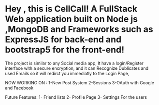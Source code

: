# Hey , this is CellCall! A FullStack Web application built on Node js ,MongoDB and Frameworks such as ExpressJS for back-end and bootstrap5 for the front-end!

The project is similar to any Social media app, It have a login/Register interface with a secure encryption,
and it can Recognize Dublicates and used Emails so it will redirct you immediatly to the Login Page, 

NOW WORKING ON :
1-New Post System 
2-Sessions 
3-OAuth with Google and Facebook

Future Features:
1- Friend lists 
2- Profile Page
3- Settings For the users

